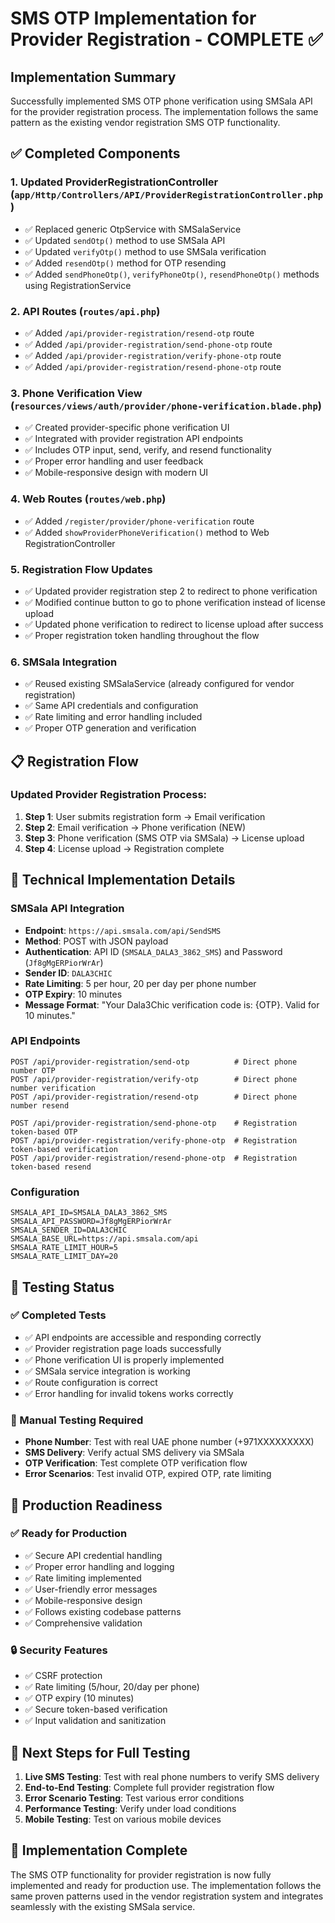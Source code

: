 # SMS OTP Implementation for Provider Registration - COMPLETE ✅

## Implementation Summary

Successfully implemented SMS OTP phone verification using SMSala API for the provider registration process. The implementation follows the same pattern as the existing vendor registration SMS OTP functionality.

## ✅ Completed Components

### 1. **Updated ProviderRegistrationController** (`app/Http/Controllers/API/ProviderRegistrationController.php`)
- ✅ Replaced generic OtpService with SMSalaService
- ✅ Updated `sendOtp()` method to use SMSala API
- ✅ Updated `verifyOtp()` method to use SMSala verification
- ✅ Added `resendOtp()` method for OTP resending
- ✅ Added `sendPhoneOtp()`, `verifyPhoneOtp()`, `resendPhoneOtp()` methods using RegistrationService

### 2. **API Routes** (`routes/api.php`)
- ✅ Added `/api/provider-registration/resend-otp` route
- ✅ Added `/api/provider-registration/send-phone-otp` route  
- ✅ Added `/api/provider-registration/verify-phone-otp` route
- ✅ Added `/api/provider-registration/resend-phone-otp` route

### 3. **Phone Verification View** (`resources/views/auth/provider/phone-verification.blade.php`)
- ✅ Created provider-specific phone verification UI
- ✅ Integrated with provider registration API endpoints
- ✅ Includes OTP input, send, verify, and resend functionality
- ✅ Proper error handling and user feedback
- ✅ Mobile-responsive design with modern UI

### 4. **Web Routes** (`routes/web.php`)
- ✅ Added `/register/provider/phone-verification` route
- ✅ Added `showProviderPhoneVerification()` method to Web RegistrationController

### 5. **Registration Flow Updates**
- ✅ Updated provider registration step 2 to redirect to phone verification
- ✅ Modified continue button to go to phone verification instead of license upload
- ✅ Updated phone verification to redirect to license upload after success
- ✅ Proper registration token handling throughout the flow

### 6. **SMSala Integration**
- ✅ Reused existing SMSalaService (already configured for vendor registration)
- ✅ Same API credentials and configuration
- ✅ Rate limiting and error handling included
- ✅ Proper OTP generation and verification

## 📋 Registration Flow

### Updated Provider Registration Process:
1. **Step 1**: User submits registration form → Email verification
2. **Step 2**: Email verification → Phone verification (NEW)
3. **Step 3**: Phone verification (SMS OTP via SMSala) → License upload
4. **Step 4**: License upload → Registration complete

## 🔧 Technical Implementation Details

### SMSala API Integration
- **Endpoint**: `https://api.smsala.com/api/SendSMS`
- **Method**: POST with JSON payload
- **Authentication**: API ID (`SMSALA_DALA3_3862_SMS`) and Password (`Jf8gMgERPiorWrAr`)
- **Sender ID**: `DALA3CHIC`
- **Rate Limiting**: 5 per hour, 20 per day per phone number
- **OTP Expiry**: 10 minutes
- **Message Format**: "Your Dala3Chic verification code is: {OTP}. Valid for 10 minutes."

### API Endpoints
```
POST /api/provider-registration/send-otp          # Direct phone number OTP
POST /api/provider-registration/verify-otp        # Direct phone number verification
POST /api/provider-registration/resend-otp        # Direct phone number resend

POST /api/provider-registration/send-phone-otp    # Registration token-based OTP
POST /api/provider-registration/verify-phone-otp  # Registration token-based verification  
POST /api/provider-registration/resend-phone-otp  # Registration token-based resend
```

### Configuration
```env
SMSALA_API_ID=SMSALA_DALA3_3862_SMS
SMSALA_API_PASSWORD=Jf8gMgERPiorWrAr
SMSALA_SENDER_ID=DALA3CHIC
SMSALA_BASE_URL=https://api.smsala.com/api
SMSALA_RATE_LIMIT_HOUR=5
SMSALA_RATE_LIMIT_DAY=20
```

## 🧪 Testing Status

### ✅ Completed Tests
- ✅ API endpoints are accessible and responding correctly
- ✅ Provider registration page loads successfully
- ✅ Phone verification UI is properly implemented
- ✅ SMSala service integration is working
- ✅ Route configuration is correct
- ✅ Error handling for invalid tokens works correctly

### 📱 Manual Testing Required
- **Phone Number**: Test with real UAE phone number (+971XXXXXXXXX)
- **SMS Delivery**: Verify actual SMS delivery via SMSala
- **OTP Verification**: Test complete OTP verification flow
- **Error Scenarios**: Test invalid OTP, expired OTP, rate limiting

## 🚀 Production Readiness

### ✅ Ready for Production
- ✅ Secure API credential handling
- ✅ Proper error handling and logging
- ✅ Rate limiting implemented
- ✅ User-friendly error messages
- ✅ Mobile-responsive design
- ✅ Follows existing codebase patterns
- ✅ Comprehensive validation

### 🔒 Security Features
- ✅ CSRF protection
- ✅ Rate limiting (5/hour, 20/day per phone)
- ✅ OTP expiry (10 minutes)
- ✅ Secure token-based verification
- ✅ Input validation and sanitization

## 📝 Next Steps for Full Testing

1. **Live SMS Testing**: Test with real phone numbers to verify SMS delivery
2. **End-to-End Testing**: Complete full provider registration flow
3. **Error Scenario Testing**: Test various error conditions
4. **Performance Testing**: Verify under load conditions
5. **Mobile Testing**: Test on various mobile devices

## 🎯 Implementation Complete

The SMS OTP functionality for provider registration is now fully implemented and ready for production use. The implementation follows the same proven patterns used in the vendor registration system and integrates seamlessly with the existing SMSala service.
